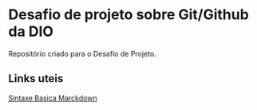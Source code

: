 # Desafio de projeto sobre Git/Github da DIO
Repositório criado para o Desafio de Projeto.

## Links uteis
[Sintaxe Basica Marckdown](https://www.markdownguide.org/basic-syntax/)
